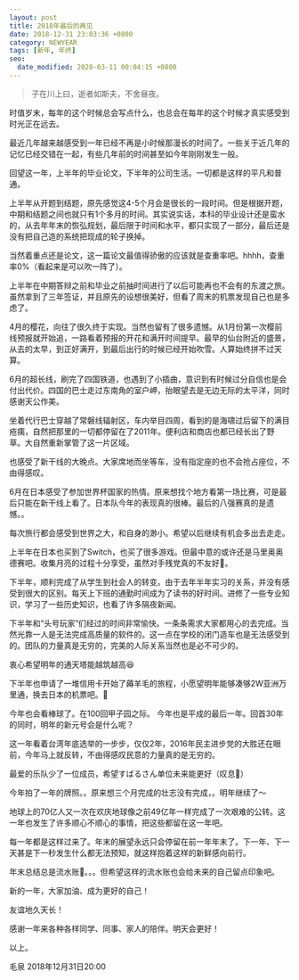```yaml
---
layout: post
title: 2018年最后的再见
date: 2018-12-31 23:03:36 +0800
category: NEWYEAR
tags: [新年, 年终]
seo:
  date_modified: 2020-03-11 00:04:15 +0800
---
```



> 子在川上曰，逝者如斯夫，不舍昼夜。  

时值岁末，每年的这个时候总会写点什么，也总会在每年的这个时候才真实感受到时光正在远去。

最近几年越来越感受到一年已经不再是小时候那漫长的时间了。一些关于近几年的记忆已经交错在一起，有些几年前的时间甚至如今年刚刚发生一般。

回望这一年，上半年的毕业论文，下半年的公司生活。一切都是这样的平凡和普通。
<!--more-->
<p id='more'></p>
上半年从开题到结题，原先感觉这4-5个月会是很长的一段时间。但是根据开题，中期和结题之间也就只有1个多月的时间。其实说实话，本科的毕业设计还是蛮水的，从去年年末的恢弘规划，最后限于时间和水平，都只实现了一部分，最后还是没有把自己造的系统把现成的轮子换掉。

当然着重点还是论文，这一篇论文最值得骄傲的应该就是查重率吧。hhhh，查重率0%（看起来是可以吹一阵了）。

上半年在中期答辩之前和毕业之前抽时间进行了以后可能再也不会有的东渡之旅。虽然拿到了三年签证，并且原先的设想很美好，但看了周末的机票发现自己也是多虑了。

4月的樱花，向往了很久终于实现。当然也留有了很多遗憾。从1月份第一次樱前线预报就开始追，一路看着预报的开花和满开时间提早。最早的仙台附近的盛景，从去的太早，到正好满开，到最后出行的时候已经开始吹雪。人算始终拼不过天算。

6月的超长线，刷完了四国铁道，也遇到了小插曲，意识到有时候过分自信也是会付出代价。四国的巴士走过东南角的室户岬，抬眼望去是无边无际的太平洋，同时感谢天公作美。

坐着代行巴士穿越了常磐线辐射区，车内举目四周，看到的是海啸过后留下的满目疮痍，自然把那里的一切都停留在了2011年。便利店和商店也都已经长出了野草。大自然重新掌管了这一片区域。

也感受了新干线的大晚点。大家席地而坐等车，没有指定座的也不会抢占座位，不由得感叹。

6月在日本感受了参加世界杯国家的热情。原来想找个地方看第一场比赛，可是最后只能在新干线上看了。日本队今年的表现真的很棒。最后的八强赛真的是遗憾。。

每次旅行都会感受到世界之大，和自身的渺小。希望以后继续有机会多出去走走。

上半年在日本也买到了Switch，也买了很多游戏。但最中意的或许还是马里奥奥德赛吧。收集月亮的过程十分享受，虽然对手残党真的不友好😤。

下半年，顺利完成了从学生到社会人的转变。由于去年半年实习的关系，并没有感受到很大的区别。每天上下班的通勤时间成为了读书的好时间。进修了一些专业知识，学习了一些历史知识，也看了许多隔夜新闻。

下半年和“头号玩家”们经过的时间非常愉快。一条条需求大家都用心的去完成。当然光靠一人是无法完成高质量的软件的。这一点在学校的闭门造车也是无法感受到的。团队的力量真是无穷的，完美的人际关系当然也是必不可少的。

衷心希望明年的通天塔能越筑越高😆

下半年也申请了一堆信用卡开始了薅羊毛的旅程，小愿望明年能够凑够2W亚洲万里通，换去日本的机票吧。🧐

今年也会看棒球了。在100回甲子园之际。
今年也是平成的最后一年。回首30年的同时，明年的新元号会是什么呢？

这一年看着台湾年底选举的一步步，仅仅2年，2016年民主进步党的大胜还在眼前，今年马上就反转，不由得感叹民意的力量真的是无穷的。

最爱的乐队少了一位成员，希望すばるさん单位未来能更好（叹息🙁）

今年拍了一年的牌照。。原来想三个月完成的壮志没有完成，。明年继续了～

地球上的70亿人又一次在欢庆地球像之前49亿年一样完成了一次艰难的公转。这一年也发生了许多顺心不顺心的事情，把这些都留在这一年吧。

每一年都是这样过来了。年末的展望永远只会停留在前一年年末了。下一年、下一天甚是下一秒发生什么都无法预知，就这样抱着这样的新鲜感向前行。

年末总结总是流水账🤪。。。但希望这样的流水账也会给未来的自己留点印象吧。

新的一年，大家加油、成为更好的自己！

友谊地久天长！

感谢一年来各种各样同学、同事、家人的陪伴。明天会更好！



以上。

毛泉
2018年12月31日20:00




